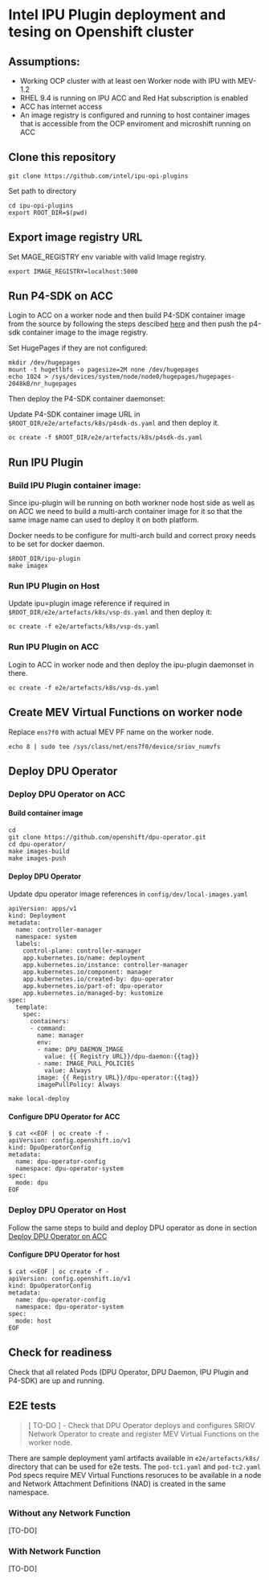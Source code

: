 # Intel IPU Plugin deployment and tesing on Openshift cluster

## Assumptions:
- Working OCP cluster with at least oen Worker node with IPU with MEV-1.2
- RHEL 9.4 is running on IPU ACC and Red Hat subscription is enabled
- ACC has internet access
- An image registry is configured and running to host container images that is accessible from the OCP enviroment and microshift running on ACC 

## Clone this repository

```
git clone https://github.com/intel/ipu-opi-plugins
```

Set path to directory

```
cd ipu-opi-plugins
export ROOT_DIR=$(pwd)
```

## Export image registry URL

Set MAGE_REGISTRY env variable with valid Image registry.

```
export IMAGE_REGISTRY=localhost:5000
```

## Run P4-SDK on ACC
Login to ACC on a worker node and then build P4-SDK container image from the source by following the steps descibed [here](../p4sdk/README.md) and then push the p4-sdk container image to the image registry.

Set HugePages if they are not configured:

```
mkdir /dev/hugepages
mount -t hugetlbfs -o pagesize=2M none /dev/hugepages
echo 1024 > /sys/devices/system/node/node0/hugepages/hugepages-2048kB/nr_hugepages
```

Then deploy the P4-SDK container daemonset:
 
Update P4-SDK container image URL in `$ROOT_DIR/e2e/artefacts/k8s/p4sdk-ds.yaml` and then deploy it.
```
oc create -f $ROOT_DIR/e2e/artefacts/k8s/p4sdk-ds.yaml
```

## Run IPU Plugin

### Build IPU Plugin container image:
Since ipu-plugin will be running on both workner node host side as well as on ACC we need to build a multi-arch container image for it so that the same image name can used to deploy it on both platform.

Docker needs to be configure for multi-arch build and correct proxy needs to be set for docker daemon.

```
$ROOT_DIR/ipu-plugin
make imagex
```

### Run IPU Plugin on Host
Update ipu=plugin image reference if required in `$ROOT_DIR/e2e/artefacts/k8s/vsp-ds.yaml` and then deploy it:

```
oc create -f e2e/artefacts/k8s/vsp-ds.yaml
```

### Run IPU Plugin on ACC
Login to ACC in worker node and then deploy the ipu-plugin daemonset in there.

```
oc create -f e2e/artefacts/k8s/vsp-ds.yaml
```

## Create MEV Virtual Functions on worker node

Replace `ens7f0` with actual MEV PF name on the worker node.

```
echo 8 | sudo tee /sys/class/net/ens7f0/device/sriov_numvfs
```



## Deploy DPU Operator

### Deploy DPU Operator on ACC

#### Build container image

```
cd
git clone https://github.com/openshift/dpu-operator.git
cd dpu-operator/
make images-build
make images-push
```

#### Deploy DPU Operator

Update dpu operator image references in `config/dev/local-images.yaml`

```
apiVersion: apps/v1
kind: Deployment
metadata:
  name: controller-manager
  namespace: system
  labels:
    control-plane: controller-manager
    app.kubernetes.io/name: deployment
    app.kubernetes.io/instance: controller-manager
    app.kubernetes.io/component: manager
    app.kubernetes.io/created-by: dpu-operator
    app.kubernetes.io/part-of: dpu-operator
    app.kubernetes.io/managed-by: kustomize
spec:
  template:
    spec:
      containers:
      - command:
        name: manager
        env:
        - name: DPU_DAEMON_IMAGE
          value: {{ Registry URL}}/dpu-daemon:{{tag}}
        - name: IMAGE_PULL_POLICIES
          value: Always
        image: {{ Registry URL}}/dpu-operator:{{tag}}
        imagePullPolicy: Always

```

```
make local-deploy
```

#### Configure DPU Operator for ACC

```
$ cat <<EOF | oc create -f -
apiVersion: config.openshift.io/v1
kind: DpuOperatorConfig
metadata:
  name: dpu-operator-config
  namespace: dpu-operator-system
spec:
  mode: dpu
EOF
```

### Deploy DPU Operator on Host

Follow the same steps to build and deploy DPU operator as done in section [Deploy DPU Operator on ACC](#deploy-dpu-operator-on-acc)

#### Configure DPU Operator for host

```
$ cat <<EOF | oc create -f -
apiVersion: config.openshift.io/v1
kind: DpuOperatorConfig
metadata:
  name: dpu-operator-config
  namespace: dpu-operator-system
spec:
  mode: host
EOF
```

## Check for readiness
Check that all related Pods (DPU Operator, DPU Daemon, IPU Plugin and P4-SDK) are up and running.

## E2E tests

> [ TO-DO ] - Check that DPU Operator deploys and configures SRIOV Network Operator to create and register MEV Virtual Functions on the worker node.

There are sample deployment yaml artifacts available in `e2e/artefacts/k8s/` directory that can be used for e2e tests.
The `pod-tc1.yaml` and `pod-tc2.yaml` Pod specs require MEV Virtual Functions resoruces to be available in a node and Network Attachment Definitions (NAD) is created in the same namespace.

### Without any Network Function

[TO-DO]

### With Network Function

[TO-DO]
